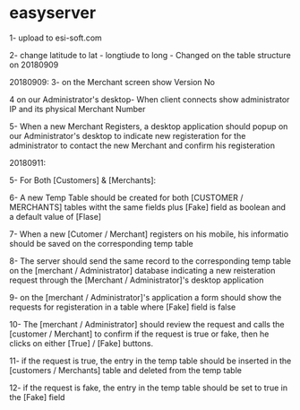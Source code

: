 # easyserver
1-  upload to esi-soft.com

2-  change latitude to lat - longtiude to long - Changed on the table structure on 20180909

20180909:
3-  on the Merchant screen show Version No

4 on our Administrator's desktop-  When client connects show administrator IP and its physical Merchant Number
    
5-  When a new Merchant Registers, a desktop application should popup on our Administrator's desktop to indicate new registeration for the administrator to contact the new Merchant and confirm his registeration

20180911:

5-  For Both [Customers] & [Merchants]:

6-  A new Temp Table should be created for both [CUSTOMER / MERCHANTS] tables witht the same fields plus [Fake] field as boolean and a default value of [Flase]

7-  When a new [Cutomer / Merchant] registers on his mobile, his informatio should be saved on the corresponding temp table

8-  The server should send the same record to the corresponding temp table on the [merchant / Administrator] database indicating a new reisteration request through the [Merchant / Administrator]'s desktop application

9-  on the [merchant / Administrator]'s application a form should show the requests for registeration in a table where [Fake] field is false

10- The [merchant / Administrator] should review the request and calls the [customer / Merchant] to confirm if the request is true or fake, then he clicks on either [True] / [Fake] buttons.

11- if the request is true, the entry in the temp table should be inserted in the [customers / Merchants] table and deleted from the temp table

12- if the request is fake, the entry in the temp table should be set to true in the [Fake] field

